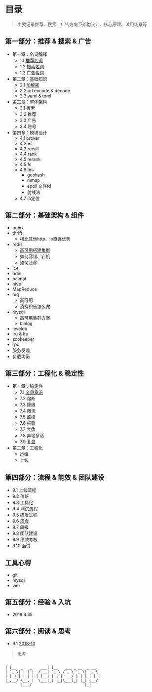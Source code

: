 # 目录
> 主要记录推荐、搜索、广告方向下架构设计、核心原理、试用场景等

## 第一部分：推荐 & 搜索 & 广告
  - 第一章：名词解释
    - 1.1 [推荐名词](docs/1.1.md)
    - 1.2 [搜索名词](docs/1.2.md)
    - 1.3 [广告名词](docs/1.3.md)
  - 第二章：基础知识
    - 2.1 [加解密](docs/2.1.md)
    - 2.2 url encode & decode
    - 2.3 yaml & toml 
  - 第三章：整体架构
    - 3.1 搜索
    - 3.2 推荐
    - 3.3 广告
    - 3.4 账号
  - 第四章：模块设计
    - 4.1 broker
    - 4.2 es
    - 4.3 recall
    - 4.4 rank
    - 4.5 rerank
    - 4.5 fc
    - 4.6 lbs
      - geohash
      - mmap
      - epoll 文件fd
      - 射线法
    - 4.7 ip定位
    
## 第二部分：基础架构 & 组件
  - nginx
  - thrift
    - 相比其他http、ip直连优势
  - redis
    - [高可用搭建集群](https://mp.weixin.qq.com/s/Z-PyNgiqYrm0ZYg0r6MVeQ)
    - 如何容错、宕机
    - 如何迁移
  - ice
  - odin
  - baimai
  - hive
  - MapReduce
  - mq 
    - 高可用
    - 消费积压怎么做
  - mysql
    - 高可用集群方案
    - binlog
  - leveldb
  - lru & lfu
  - zookeeper
  - rpc
  - 服务发现
  - 负载均衡
  
## 第三部分：工程化 & 稳定性
  - 第一章：稳定性
    - 7.1 [全局意识](http://naotu.baidu.com/file/bb3cefe050e5e894c2dfaa699267aae7)
    - 7.2 熔断
    - 7.3 降级
    - 7.4 限流
    - 7.5 监控
    - 7.6 报警
    - 7.7 大盘
    - 7.8 异地多活
    - 7.9 [复盘](docs/7.9.md)
  - 第二章：工程化
    - 运维
    - 上线
    
## 第四部分：流程 & 能效 & 团队建设
  - 9.1 上线流程
  - 9.2 值班
  - 9.3 工具化
  - 9.4 测试流程
  - 9.5 研发过程
  - 9.6 [周会](docs/9.6.md)
  - 9.7 周报
  - 9.8 团队建设
  - 9.9 绩效考核
  - 9.10 面试

## 工具心得
  - git
  - mysql
  - vim
  
## 第五部分：经验 & 入坑
  - 2018.4.35

## 第六部分：阅读 & 思考
  - 9.1 [2018-10](docs/9.1.md)
  > 思考

```
 _                  _                      
| |__  _   _    ___| |__   ___ _ __  _ __  
| '_ \| | | |  / __| '_ \ / _ \ '_ \| '_ \ 
| |_) | |_| | | (__| | | |  __/ | | | |_) |
|_.__/ \__, |  \___|_| |_|\___|_| |_| .__/ 
       |___/                        |_|    
```
